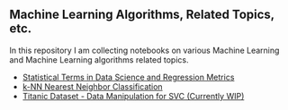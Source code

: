 ## Machine Learning Algorithms, Related Topics, etc.

In this repository I am collecting notebooks on various Machine Learning and Machine Learning algorithms related topics.

* [Statistical Terms in Data Science and Regression Metrics](https://github.com/ditdili/Machine_Learning_Algorithms_and_ML_Related_Topics/blob/master/Statistical_Terms_in_Data_Science_and_Regression_Metrics.ipynb)
* [k-NN Nearest Neighbor Classification](https://github.com/ditdili/Machine_Learning_Algorithms/blob/master/kNN_Nearest_Neighbor_Classification.ipynb)
* [Titanic Dataset - Data Manipulation for SVC (Currently WIP)](https://github.com/ditdili/Machine_Learning_Algorithms/blob/master/Titanic_Dataset-Data_Manipulation_for_SVC-Git.ipynb)
